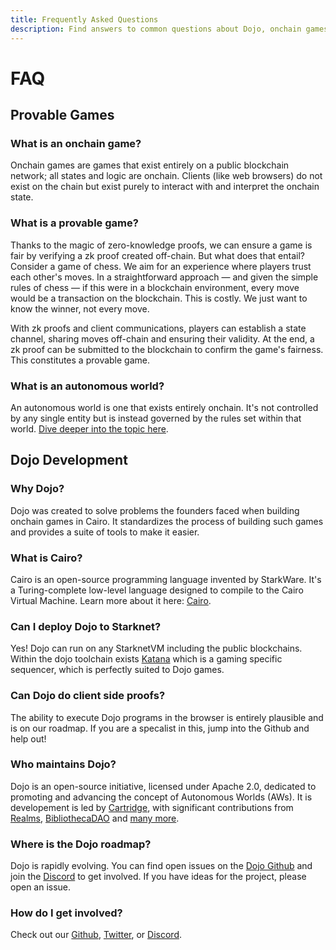 ```yaml
---
title: Frequently Asked Questions
description: Find answers to common questions about Dojo, onchain games, Autonomous Worlds, and how to get involved.
---
```


# FAQ

## Provable Games

### What is an onchain game?

Onchain games are games that exist entirely on a public blockchain network; all states and logic are onchain.
Clients (like web browsers) do not exist on the chain but exist purely to interact with and interpret the onchain state.

### What is a provable game?

Thanks to the magic of zero-knowledge proofs, we can ensure a game is fair by verifying a zk proof created off-chain.
But what does that entail? Consider a game of chess.
We aim for an experience where players trust each other's moves.
In a straightforward approach — and given the simple rules of chess — if this were in a blockchain environment, every move would be a transaction on the blockchain.
This is costly.
We just want to know the winner, not every move.

With zk proofs and client communications, players can establish a state channel, sharing moves off-chain and ensuring their validity.
At the end, a zk proof can be submitted to the blockchain to confirm the game's fairness.
This constitutes a provable game.

### What is an autonomous world?

An autonomous world is one that exists entirely onchain.
It's not controlled by any single entity but is instead governed by the rules set within that world.
[Dive deeper into the topic here](/theory/autonomous-worlds.md).

## Dojo Development

### Why Dojo?

Dojo was created to solve problems the founders faced when building onchain games in Cairo.
It standardizes the process of building such games and provides a suite of tools to make it easier.

### What is Cairo?

Cairo is an open-source programming language invented by StarkWare.
It's a Turing-complete low-level language designed to compile to the Cairo Virtual Machine.
Learn more about it here: [Cairo](https://www.cairo-lang.org/).

### Can I deploy Dojo to Starknet?

Yes! Dojo can run on any StarknetVM including the public blockchains.
Within the dojo toolchain exists [Katana](/toolchain/katana) which is a gaming specific sequencer, which is perfectly suited to Dojo games.

### Can Dojo do client side proofs?

The ability to execute Dojo programs in the browser is entirely plausible and is on our roadmap.
If you are a specalist in this, jump into the Github and help out!

### Who maintains Dojo?

Dojo is an open-source initiative, licensed under Apache 2.0, dedicated to promoting and advancing the concept of Autonomous Worlds (AWs).
It is developement is led by [Cartridge](https://cartridge.gg/), with significant contributions from [Realms](https://realms.world/), [BibliothecaDAO](https://bibliothecadao.xyz/) and [many more](https://github.com/orgs/dojoengine/people).

### Where is the Dojo roadmap?

Dojo is rapidly evolving.
You can find open issues on the [Dojo Github](https://github.com/dojoengine/dojo/issues) and join the [Discord](https://discord.gg/vUN4Xq9Qv6) to get involved.
If you have ideas for the project, please open an issue.

### How do I get involved?

Check out our [Github](https://github.com/dojoengine/dojo/blob/main/CONTRIBUTING.md), [Twitter](https://x.com/ohayo_dojo), or [Discord](https://discord.gg/vUN4Xq9Qv6).
